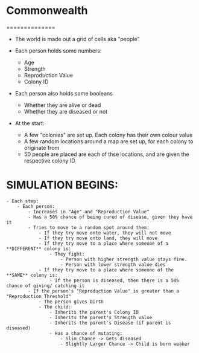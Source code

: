 # Commonwealth
==============

- The world is made out a grid of cells aka "people"
- Each person holds some numbers:
	- Age
	- Strength
	- Reproduction Value
	- Colony ID
- Each person also holds some booleans
	- Whether they are alive or dead
	- Whether they are diseased or not

- At the start:
	- A few "colonies" are set up. Each colony has their own colour value
	- A few random locations around a map are set up, for each colony to originate from
	- 50 people are placed are each of thse locations, and are given the respective colony ID


SIMULATION BEGINS:
==================

	- Each step:
		- Each person:
			- Increases in "Age" and "Reproduction Value"
			- Has a 50% chance of being cured of disease, given they have it
			- Tries to move to a random spot around them:
				- If they try move onto water, they will not move
				- If they try move onto land, they will move
				- If they try move to a place where someone of a **DIFFERENT** colony is:
					- They fight:
						- Person with higher strength value stays fine.
						- Person with lower strength value dies
				- If they try move to a place where someone of the **SAME** colony is:
					- If the person is diseased, then there is a 50% chance of giving/ catching it
			- If the person's "Reproduction Value" is greater than a "Reproduction Threshold"
				- The person gives birth
				- The child:
					- Inherits the parent's Colony ID
					- Inherits the parent's Strength value
					- Inherits the parent's Disease (if parent is diseased)
					- Has a chance of mutating:
						- Slim Chance -> Gets diseased
						- Slightly Larger Chance -> Child is born weaker